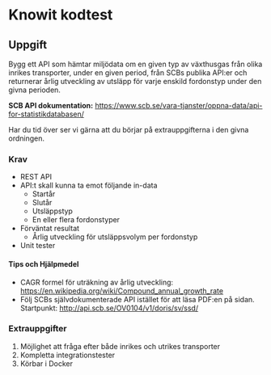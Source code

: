 # Knowit kodtest

## Uppgift
Bygg ett API som hämtar miljödata om en given typ av växthusgas från olika inrikes transporter, under en given period, 
från SCBs publika API:er och returnerar årlig utveckling av utsläpp för varje enskild fordonstyp under den givna perioden. 

**SCB API dokumentation:** https://www.scb.se/vara-tjanster/oppna-data/api-for-statistikdatabasen/

Har du tid över ser vi gärna att du börjar på extrauppgifterna i den givna ordningen.

### Krav 
* REST API
* API:t skall kunna ta emot följande in-data
  * Startår
  * Slutår
  * Utsläppstyp
  * En eller flera fordonstyper
* Förväntat resultat
  * Årlig utveckling för utsläppsvolym per fordonstyp
* Unit tester

#### Tips och Hjälpmedel
* CAGR formel för uträkning av årlig utveckling: https://en.wikipedia.org/wiki/Compound_annual_growth_rate
* Följ SCBs självdokumenterade API istället för att läsa PDF:en på sidan. Startpunkt: http://api.scb.se/OV0104/v1/doris/sv/ssd/ 


### Extrauppgifter
1. Möjlighet att fråga efter både inrikes och utrikes transporter
2. Kompletta integrationstester
3. Körbar i Docker

